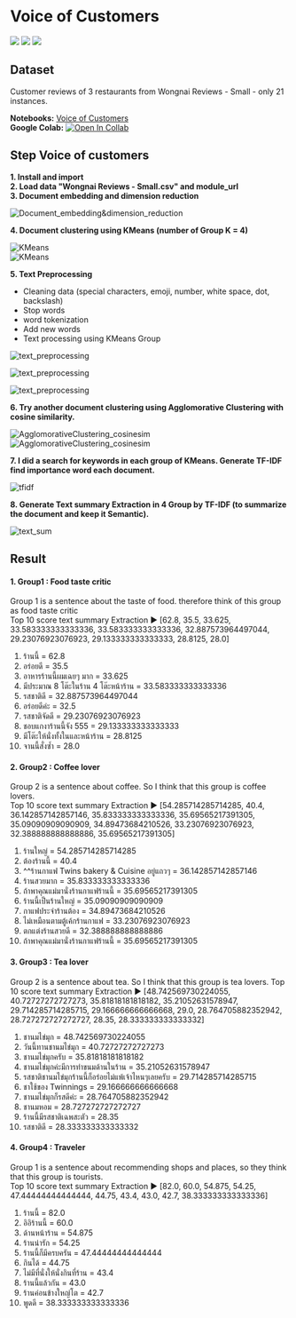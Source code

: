 # Voice of Customers
[![](https://img.shields.io/badge/-NLP-blue)](#) [![](https://img.shields.io/badge/-Text-Summarization-blue)](#) [![](https://img.shields.io/badge/-Google--Colab-blue)](#)   

## Dataset
Customer reviews of 3 restaurants from Wongnai Reviews - Small - only 21 instances.  

**Notebooks:** [Voice of Customers](./07-Voice-of-Customers.ipynb)  
**Google Colab:** [![Open In Collab](https://colab.research.google.com/assets/colab-badge.svg)](https://colab.research.google.com/github/kodchakorn/BADS7105-CRM-Analytics/blob/main/Homework%2011%20-%20Voice%20of%20Customers/07-Voice-of-Customers.ipynb)  
  
## Step Voice of customers
**1. Install and import**  
**2. Load data "Wongnai Reviews - Small.csv" and module_url**  
**3. Document embedding and dimension reduction**  
  
![Document_embedding&dimension_reduction](./01_Document_embedding&dimension_reduction.png)  
  
  
  
**4. Document clustering using KMeans (number of Group K = 4)**  
  
![KMeans](./02_KMeans.png)  
![KMeans](./03_KMeans.png)  
  
  
  
**5. Text Preprocessing**  
   - Cleaning data (special characters, emoji, number, white space, dot, backslash)  
   - Stop words  
   - word tokenization   
   - Add new words
   - Text processing using KMeans Group  
     
   ![text_preprocessing](./04_text_preprocessing.png)  
  
   ![text_preprocessing](./05_text_preprocessing.png)    
 
   ![text_preprocessing](./06_text_preprocessing.png) 
  
  
  
**6. Try another document clustering using Agglomorative Clustering with cosine similarity.**  
  
![AgglomorativeClustering_cosinesim](./07_AgglomorativeClustering_cosinesim.png) 
![AgglomorativeClustering_cosinesim](./08_AgglomorativeClustering_cosinesim.png) 
 
 
 
**7. I did a search for keywords in each group of KMeans. Generate TF-IDF find importance word each document.**  
  
![tfidf](./09_tfidf.png)  
  
  
  
**8. Generate Text summary Extraction in 4 Group by TF-IDF (to summarize the document and keep it Semantic).**  
  
![text_sum](./10_text_sum.png)  
  
  
  
## Result  
#### 1. Group1 : Food taste critic  
Group 1 is a sentence about the taste of food. therefore think of this group as food taste critic   
Top 10 score text summary Extraction ▶ [62.8, 35.5, 33.625, 33.583333333333336, 33.583333333333336, 32.887573964497044, 29.23076923076923, 29.133333333333333, 28.8125, 28.0]  
  
1. ร้านนี้ = 62.8  
2. อร่อยดี = 35.5  
3. อาหารร้านนี้ผมเฉยๆ มาก = 33.625  
4. มีประมาณ 8 โต๊ะในร้าน 4 โต๊ะหน้าร้าน = 33.583333333333336  
5. รสชาติดี = 32.887573964497044  
6. อร่อยดีค่ะ = 32.5  
7. รสชาติจัดดี = 29.23076923076923  
8. ชอบแกงาร้านนี้จัง 555 = 29.133333333333333  
9. มีโต๊ะให้นั่งทั้งในและหน้าร้าน = 28.8125  
10. จานนี้สั่งซ้ำ = 28.0  
  
  
#### 2. Group2 : Coffee lover  
Group 2 is a sentence about coffee. So I think that this group is coffee lovers.    
Top 10 score text summary Extraction ▶ [54.285714285714285, 40.4, 36.142857142857146, 35.833333333333336, 35.69565217391305, 35.09090909090909, 34.89473684210526, 33.23076923076923, 32.388888888888886, 35.69565217391305]  
  
1. ร้านใหญ่ = 54.285714285714285  
2. ต้องร้านนี้ = 40.4  
3. ^^ร้านกาแฟ Twins bakery & Cuisine อยู่แถวๆ = 36.142857142857146  
4. ร้านสวยมาก = 35.833333333333336  
5. ถ้าพาคุณแม่มานั่งร้านกาแฟร้านนี้ = 35.69565217391305  
6. ร้านนี้เป็นร้านใหญ่ = 35.09090909090909  
7. กาแฟประจำร้านต้อง = 34.89473684210526  
8. ไม่เหมือนตามตู้เค้กร้านกาแฟ = 33.23076923076923  
9. ตกแต่งร้านสวยดี = 32.388888888888886  
10. ถ้าพาคุณแม่มานั่งร้านกาแฟร้านนี้ = 35.69565217391305  
  
  
#### 3. Group3 : Tea lover  
Group 2 is a sentence about tea. So I think that this group is tea lovers. 
Top 10 score text summary Extraction ▶ [48.742569730224055, 40.72727272727273, 35.81818181818182, 35.21052631578947, 29.714285714285715, 29.166666666666668, 29.0, 28.764705882352942, 28.727272727272727, 28.35, 28.333333333333332]  
  
1. ชานมไข่มุก = 48.742569730224055  
2. วันนี้ทานชานมไข่มุก = 40.72727272727273  
3. ชานมไข่มุกครับ = 35.81818181818182  
4. ชานมไข่มุกค่ะมีการทำขนมด้านในร้าน = 35.21052631578947  
5. รสชาติชานมไข่มุกร้านนี้ก็อร่อยไม่แพ้เจ้าไหนๆเลยครับ = 29.714285714285715  
6. ชาใช้ของ Twinnings = 29.166666666666668  
7. ชานมไข่มุกก็รสดีค่ะ = 28.764705882352942  
8. ชานมหอม = 28.727272727272727  
9. ร้านนี้มีรสชาติเฉพสะตัว = 28.35  
10. รสชาติดี = 28.333333333333332  
  
  
#### 4. Group4 : Traveler  
Group 1 is a sentence about recommending shops and places, so they think that this group is tourists.  
Top 10 score text summary Extraction ▶ [82.0, 60.0, 54.875, 54.25, 47.44444444444444, 44.75, 43.4, 43.0, 42.7, 38.333333333333336]  

1. ร้านนี้ = 82.0  
2. อิอิร้านนี้ = 60.0  
3. ด้านหน้าร้าน = 54.875  
4. ร้านน่ารัก = 54.25  
5. ร้านนี้ก็มีครบครัน = 47.44444444444444  
6. กินได้ = 44.75  
7. ไม่มีที่นั่งให้นั่งกินที่ร้าน = 43.4  
8. ร้านนี้แล้วกัน = 43.0  
9. ร้านค่อนข้างใหญ่โต = 42.7  
10. พูดดี = 38.333333333333336  
